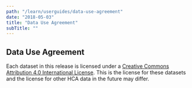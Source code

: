```yaml
---
path: "/learn/userguides/data-use-agreement"
date: "2018-05-03"
title: "Data Use Agreement"
subTitle: ""
---
```


## Data Use Agreement

Each dataset in this release is licensed under a [Creative Commons Attribution 4.0 International License](https://creativecommons.org/licenses/by/4.0/). This is the license for these datasets and the license for other HCA data in the future may differ.
